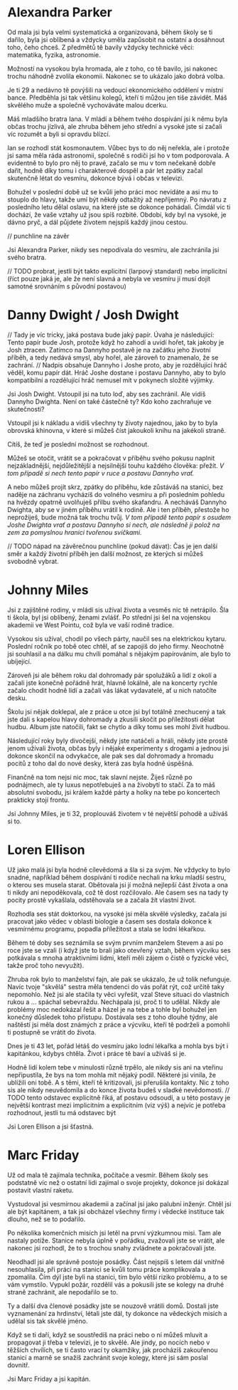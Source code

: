 # Alexandra Parker

Od mala jsi byla velmi systematická a organizovaná, během školy se ti dařilo, byla jsi oblíbená a vždycky uměla zapůsobit na ostatní a dosáhnout toho, čeho chceš. Z předmětů tě bavily vždycky technické věci: matematika, fyzika, astronomie.

Možností na vysokou byla hromada, ale z toho, co tě bavilo, jsi nakonec trochu náhodně zvolila ekonomii. Nakonec se to ukázalo jako dobrá volba.

Je ti 29 a nedávno tě povýšili na vedoucí ekonomického oddělení v místní bance. Předběhla jsi tak většinu kolegů, kteří ti můžou jen tiše závidět. Máš skvělého muže a společně vychováváte malou dcerku.

Máš mladšího bratra Iana. V mládí a během tvého dospívání jsi k němu byla občas trochu jízlivá, ale zhruba během jeho střední a vysoké jste si začali víc rozumět a byli si opravdu blízcí.

Ian se rozhodl stát kosmonautem. Vůbec bys to do něj neřekla, ale i protože jsi sama měla ráda astronomii, společně s rodiči jsi ho v tom podporovala. A evidentně to bylo pro něj to pravé, začalo se mu v tom nečekaně dobře dařit, hodně díky tomu i charakterově dospěl a pár let zpátky začal skutenčně létat do vesmíru, dokonce bývá i občas v televizi.

Bohužel v poslední době už se kvůli jeho práci moc nevídáte a asi mu to stouplo do hlavy, takže umí být někdy odtažitý až nepříjemný. Po návratu z posledního letu dělal oslavu, na které jste se dokonce pohádali. Čímdál víc ti dochází, že vaše vztahy už jsou spíš rozbité. Období, kdy byl na vysoké, je dávno pryč, a dál půjdete životem nejspíš každý jinou cestou.

// punchline na závěr

Jsi Alexandra Parker, nikdy ses nepodívala do vesmíru, ale zachránila jsi svého bratra.

// TODO probrat, jestli být takto explicitní (larpový standard) nebo implicitní (říct pouze jaká je, ale že není slavná a nebyla ve vesmíru jí musí dojít samotné srovnáním s původní postavou)

# Danny Dwight / Josh Dwight

// Tady je víc tricky, jaká postava bude jaký papír. Úvaha je následující: Tento papír bude Josh, protože když ho zahodí a uvidí hořet, tak jakoby je Josh ztracen. Zatímco na Dannyho postavě je na začátku jeho životní příběh, a tedy nedává smysl, aby hořel, ale zároveň to znamenalo, že se zachrání.
// Nadpis obsahuje Dannyho i Joshe proto, aby je rozdělující hráč věděl, komu papír dát. Hráč Joshe dostane i postavu Dannyho, aby to bylo kompatibilní a rozdělující hráč nemusel mít v pokynech složité výjimky.

Jsi Josh Dwight. Vstoupil jsi na tuto loď, aby ses zachránil. Ale vidíš Dannyho Dwighta. Není on také částečně ty? Kdo koho zachraňuje ve skutečnosti?

Vstoupil jsi k nákladu a vidíš všechny ty životy najednou, jako by to byla obrovská khinovna, v které si můžeš číst jakoukoli knihu na jakékoli straně.

Cítíš, že teď je poslední možnost se rozhodnout.

Můžeš se otočit, vrátit se a pokračovat v příběhu svého pokusu naplnit nejzákladnější, nejdůležitější a nejsilnější touhu každého člověka: přežít. _V tom případě si nech tento papír v ruce a postavu Dannyho vrať._

A nebo můžeš projít skrz, zpátky do příběhu, kde zůstáváš na stanici, bez naděje na záchranu vycházíš do volného vesmíru a při posledním pohledu na hvězdy opatrně uvolňuješ přilbu svého skafandru. A necháváš Dannyho Dwighta,  aby se v jiném příběhu vrátil k rodině. Ale i ten příběh, přestože ho neprožiješ, bude možná tak trochu tvůj. _V tom případě tento papír s osudem Joshe Dwighta vrať a postavu Dannyho si nech, ale následně ji polož na zem za pomyslnou hranici tvořenou svíčkami._

// TODO nápad na závěrečnou punchline (pokud dávat): Čas je jen další směr a každý životní příběh jen další možnost, ze kterých si můžeš svobodně vybrat.

# Johnny Miles

Jsi z zajištěné rodiny, v mládí sis užíval života a vesměs nic tě netrápilo. Šla ti škola, byl jsi oblíbený, ženami zvlášť. Po střední jsi šel na vojenskou akademii ve West Pointu, což byla ve vaší rodině tradice.

Vysokou sis užíval, chodil po všech párty, naučil ses na elektrickou kytaru. Poslední ročník po tobě otec chtěl, ať se zapojíš do jeho firmy. Neochotně jsi souhlasil a na dálku mu chvíli pomáhal s nějakým papírováním, ale bylo to ubíjející.

Zároveň jsi ale během roku dal dohromady pár spolužáků a lidí z okolí a začali jste konečně pořádně hrát, hlavně lokálně, ale na koncerty rychle začalo chodit hodně lidí a začali vás lákat vydavatelé, ať u nich natočíte desku.

Školu jsi nějak doklepal, ale z práce u otce jsi byl totálně znechucený a tak jste dali s kapelou hlavy dohromady a zkusili skočit po příležitosti dělat hudbu. Album jste natočili, fakt se chytlo a díky tomu ses mohl živit hudbou.

Následující roky byly divočejší, někdy jste natáčeli a hráli, někdy jste prostě jenom užívali života, občas byly i nějaké experimenty s drogami a jednou jsi dokonce skončil na odvykačce, ale pak ses dal dohromady a hromadu pocitů z toho dal do nové desky, která zas byla hodně úspěšná.

Finančně na tom nejsi nic moc, tak slavní nejste. Žiješ různě po podnájmech, ale ty luxus nepotřebuješ a na živobytí to stačí. Za to máš absolutní svobodu, jsi králem každé párty a holky na tebe po koncertech prakticky stojí frontu.

Jsi Johnny Miles, je ti 32, proplouváš životem v té největší pohodě a užíváš si to.

# Loren Ellison

Už jako malá jsi byla hodně cílevědomá a šla si za svým. Ne vždycky to bylo snadné, například během dospívání ti rodiče nechali na krku mladší sestru, o kterou ses musela starat. Obětovala jsi jí možná nejlepší část života a ona ti nikdy ani nepoděkovala, což tě dost rozčilovalo. Ale časem ses na tady ty pocity prostě vykašlala, odstěhovala se a začala žít vlastní život.

Rozhodla ses stát doktorkou, na vysoké jsi měla skvělé výsledky, začala jsi pracovat jako vědec v oblasti biologie a časem ses dostala dokonce k vesmírnému programu, popadla příležitost a stala se lodní lékařkou.

Během té doby ses seznámila se svým prvním manželem Stevem a asi po roce jste se vzali (i když jste to brali jako otevřený vztah, během výcviku ses potkávala s mnoha atraktivními lidmi, kteří měli zájem o čistě o fyzické věci, takže proč toho nevyužít).

Zhruba rok bylo to manželství fajn, ale pak se ukázalo, že už tolik nefunguje. Navíc tvoje "skvělá" sestra měla tendenci do vás pořát rýt, což určitě taky nepomohlo. Než jsi ale stačila ty věci vyřešit, vzal Steve situaci do vlastních rukou a ... spáchal sebevraždu. Nechápala jsi, proč ti to udělal. Nikdy ale problémy moc nedokázal řešit a házel je na tebe a tohle byl bohužel jen konečný důsledek toho přístupu. Dostávala ses z toho dlouhé týdny, ale naštěstí jsi měla dost známých z práce a výcviku, kteří tě podrželi a pomohli ti postupně se vrátit do života.

Dnes je ti 43 let, pořád létáš do vesmíru jako lodní lékařka a mohla bys být i kapitánkou, kdybys chtěla. Život i práce tě baví a užíváš si je.

Hodně lidí kolem tebe v minulosti různě trpělo, ale nikdy sis ani na vteřinu nepřipustila, že bys na tom mohla mít nějaký podíl. Některé jsi vinila, že ublížili oni tobě. A s těmi, kteří tě kritizovali, jsi přerušila kontakty. Nic z toho sis ale nikdy neuvědomila a do konce života budeš v sladké nevědomosti. // TODO tento odstavec explicitně říká, ať postavu odsoudí, a u této postavy je největší kontrast mezi implicitním a explicitním (viz výš) a nejvíc je potřeba rozhodnout, jestli tu má odstavec být

Jsi Loren Ellison a jsi šťastná.

# Marc Friday

Už od mala tě zajímala technika, počítače a vesmír. Během školy ses podstatně víc než o ostatní lidi zajímal o svoje projekty, dokonce jsi dokázal postavit vlastní raketu.

Vystudoval jsi vesmírnou akademii a začínal jsi jako palubní inženýr. Chtěl jsi ale být kapitánem, a tak jsi obcházel všechny firmy i vědecké instituce tak dlouho, než se to podařilo.

Po několika komerčních misích jsi letěl na první výzkumnou misi. Tam ale nastaly potíže. Stanice nebyla úplně v pořádku, zvažovali jste se vrátit, ale nakonec jsi rozhodl, že to s trochou snahy zvládnete a pokračovali jste.

Neodhadl jsi ale správně postoje posádky. Část nejspíš s letem dál vnitřně nesouhlasila, při práci na stanici se kvůli tomu práce komplikovala a zpomalila. Čím dýl jste byli na stanici, tím bylo větší riziko problému, a to se vám vymstilo. Vypukl požár, rozdělil vás a pokusili jste se kolegy na druhé straně zachránit, ale nepodařilo se to.

Ty a další dva členové posádky jste se nouzově vrátili domů. Dostali jste vyznamenání za hrdinství, létali jste dál, ty dokonce na vědeckých misích a udělal sis tak skvělé jméno.

Když se ti daří, když se soustředíš na práci nebo o ní můžeš mluvit a propagovat ji třeba v televizi, je to skvělé. Ale jindy, po nocích nebo v těžších chvílích, se ti často vrací ty okamžiky, jak procházíš zakouřenou stanicí a marně se snažíš zachránit svoje kolegy, které jsi sám poslal dovnitř.

Jsi Marc Friday a jsi kapitán.

